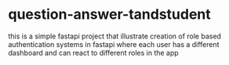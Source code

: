# question-answer-tandstudent
this is a simple fastapi project that illustrate creation of role based authentication systems in fastapi where each user has a different dashboard and can react to different roles in the app
